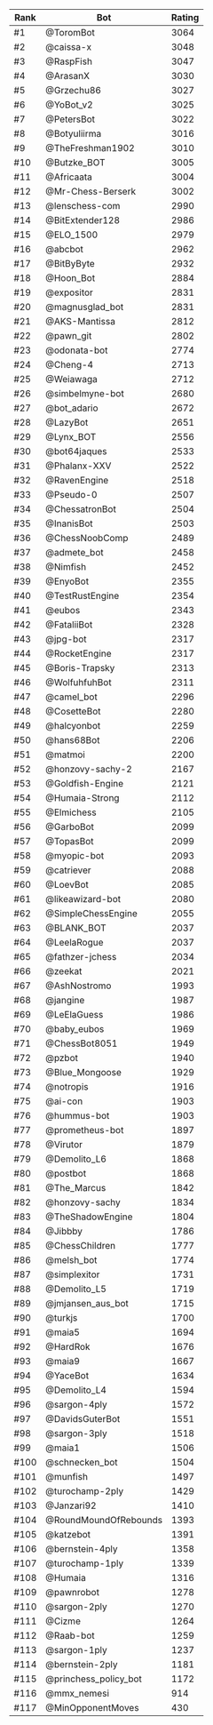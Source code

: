 Rank|Bot|Rating
---|---|---
#1|@ToromBot|3064
#2|@caissa-x|3048
#3|@RaspFish|3047
#4|@ArasanX|3030
#5|@Grzechu86|3027
#6|@YoBot_v2|3025
#7|@PetersBot|3022
#8|@Botyuliirma|3016
#9|@TheFreshman1902|3010
#10|@Butzke_BOT|3005
#11|@Africaata|3004
#12|@Mr-Chess-Berserk|3002
#13|@lenschess-com|2990
#14|@BitExtender128|2986
#15|@ELO_1500|2979
#16|@abcbot|2962
#17|@BitByByte|2932
#18|@Hoon_Bot|2884
#19|@expositor|2831
#20|@magnusglad_bot|2831
#21|@AKS-Mantissa|2812
#22|@pawn_git|2802
#23|@odonata-bot|2774
#24|@Cheng-4|2713
#25|@Weiawaga|2712
#26|@simbelmyne-bot|2680
#27|@bot_adario|2672
#28|@LazyBot|2651
#29|@Lynx_BOT|2556
#30|@bot64jaques|2533
#31|@Phalanx-XXV|2522
#32|@RavenEngine|2518
#33|@Pseudo-0|2507
#34|@ChessatronBot|2504
#35|@InanisBot|2503
#36|@ChessNoobComp|2489
#37|@admete_bot|2458
#38|@Nimfish|2452
#39|@EnyoBot|2355
#40|@TestRustEngine|2354
#41|@eubos|2343
#42|@FataliiBot|2328
#43|@jpg-bot|2317
#44|@RocketEngine|2317
#45|@Boris-Trapsky|2313
#46|@WolfuhfuhBot|2311
#47|@camel_bot|2296
#48|@CosetteBot|2280
#49|@halcyonbot|2259
#50|@hans68Bot|2206
#51|@matmoi|2200
#52|@honzovy-sachy-2|2167
#53|@Goldfish-Engine|2121
#54|@Humaia-Strong|2112
#55|@Elmichess|2105
#56|@GarboBot|2099
#57|@TopasBot|2099
#58|@myopic-bot|2093
#59|@catriever|2088
#60|@LoevBot|2085
#61|@likeawizard-bot|2080
#62|@SimpleChessEngine|2055
#63|@BLANK_BOT|2037
#64|@LeelaRogue|2037
#65|@fathzer-jchess|2034
#66|@zeekat|2021
#67|@AshNostromo|1993
#68|@jangine|1987
#69|@LeElaGuess|1986
#70|@baby_eubos|1969
#71|@ChessBot8051|1949
#72|@pzbot|1940
#73|@Blue_Mongoose|1929
#74|@notropis|1916
#75|@ai-con|1903
#76|@hummus-bot|1903
#77|@prometheus-bot|1897
#78|@Virutor|1879
#79|@Demolito_L6|1868
#80|@postbot|1868
#81|@The_Marcus|1842
#82|@honzovy-sachy|1834
#83|@TheShadowEngine|1804
#84|@Jibbby|1786
#85|@ChessChildren|1777
#86|@melsh_bot|1774
#87|@simplexitor|1731
#88|@Demolito_L5|1719
#89|@jmjansen_aus_bot|1715
#90|@turkjs|1700
#91|@maia5|1694
#92|@HardRok|1676
#93|@maia9|1667
#94|@YaceBot|1634
#95|@Demolito_L4|1594
#96|@sargon-4ply|1572
#97|@DavidsGuterBot|1551
#98|@sargon-3ply|1518
#99|@maia1|1506
#100|@schnecken_bot|1504
#101|@munfish|1497
#102|@turochamp-2ply|1429
#103|@Janzari92|1410
#104|@RoundMoundOfRebounds|1393
#105|@katzebot|1391
#106|@bernstein-4ply|1358
#107|@turochamp-1ply|1339
#108|@Humaia|1316
#109|@pawnrobot|1278
#110|@sargon-2ply|1270
#111|@Cizme|1264
#112|@Raab-bot|1259
#113|@sargon-1ply|1237
#114|@bernstein-2ply|1181
#115|@princhess_policy_bot|1172
#116|@mmx_nemesi|914
#117|@MinOpponentMoves|430
